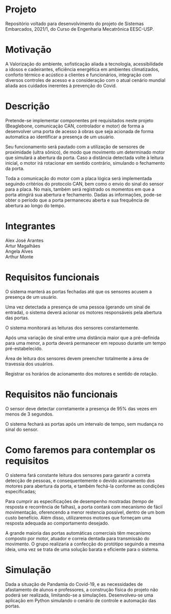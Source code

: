 # Projeto
Repositório voltado para desenvolvimento do projeto de Sistemas Embarcados, 2021/1, do Curso de Engenharia Mecatrônica EESC-USP.


# Motivação
A Valorização do ambiente, sofisticação aliada a tecnologia, acessibilidade a idosos e cadeirantes, eficiência energética em ambientes climatizados, conforto térmico e acústico a clientes e funcionários, integração com diversos controles de acesso e a consideração com o atual cenário mundial aliada aos cuidados inerentes à prevenção do Covid.

# Descrição
Pretende-se implementar componentes pré requisitados neste projeto (Beaglebone, comunicação CAN, controlador e motor) de forma a desenvolver uma porta de acesso à obras que seja acionada de forma automatica ao identificar a presença de um usuário.

Seu funcionamento será pautado com a utilização de sensores de proximidade (ultra sônico), de modo que movimento um determinado motor que simulará a abertura da porta. Caso a distância detectada volte à leitura inicial, o motor irá rotacionar em sentido contrário, simulando o fechamento da porta.

Toda a comunicação do motor com a placa lógica será implementada seguindo critérios do protocolo CAN, bem como o envio do sinal do sensor para a placa. No mais, também será  registrado os momentos em que a porta atingirá sua abertura e fechamento. Dadas as informações, pode-se obter o período que a porta permaneceu aberta e sua frequência de abertura ao longo do tempo.
# Integrantes
Alex José Arantes\
Artur Magalhães\
Angela Alves \
Arthur Monte


# Requisitos funcionais
O sistema manterá as portas fechadas até que os sensores acusem a presença de um usuário.

Uma vez detectada a presença de uma pessoa (gerando um sinal de entrada), o sistema deverá acionar os motores responsáveis pela abertura das portas.

O sistema monitorará as leituras dos sensores constantemente.

Após uma variação de sinal entre uma distância maior que a pré-definida para uma menor, a porta deverá permanecer em repouso durante um tempo pré-estabelecido.

Área de leitura dos sensores devem preencher totalmente a área de travessia dos usuários.

Registrar os horários de acionamento dos motores e sentido de rotação.

# Requisitos não funcionais
O sensor deve detectar corretamente a presença de 95% das vezes em menos de 3 segundos.

O sistema fechará as portas após um intervalo de tempo, sem mudança no sinal do sensor.

# Como faremos para contemplar os requisitos
O sistema fará constante leitura dos sensores para garantir a correta detecção de pessoas, e consequentemente o devido acionamento dos motores para abertura da porta, e também fechá-la conforme as condições especificadas;

Para cumprir as especificações de desempenho mostradas (tempo de resposta e recorrência de falhas), a porta contará com mecanismo de fácil movimentação, oferencendo a menor restencia possível, dentro de um bom custo benefício. Além disso, utilizaremos motores que forneçam uma resposta adequada ao comportamento desejado.

A grande maioria das portas automáticas comerciais têm mecanismo composto por motor, atuador e correia dentada para transmissão do movimento. O grupo realizaria a confecção do protótipo seguindo a mesma ideia, uma vez se trata de uma solução barata e eficiente para o sistema.

# Simulação
Dada a situação de Pandamia do Covid-19, e as necessidades de afastamento de alunos e professores, a construção física do projeto não poderá ser realizada, limitando-se a simulações. Desenvolveu-se uma aplicação em Python simulando o cenário de controle e automação das portas.
